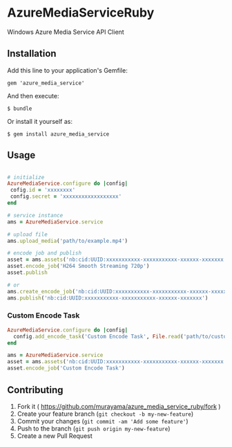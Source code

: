 # AzureMediaServiceRuby

Windows Azure Media Service API Client

## Installation

Add this line to your application's Gemfile:

    gem 'azure_media_service'

And then execute:

    $ bundle

Or install it yourself as:

    $ gem install azure_media_service

## Usage

```ruby

# initialize
AzureMediaService.configure do |config|
 cofig.id = 'xxxxxxxx' 
 config.secret = 'xxxxxxxxxxxxxxxxxx'
end

# service instance
ams = AzureMediaService.service

# upload file
ams.upload_media('path/to/example.mp4')

# encode job and publish
asset = ams.assets('nb:cid:UUID:xxxxxxxxxxx-xxxxxxxxxxx-xxxxxx-xxxxxxx')
asset.encode_job('H264 Smooth Streaming 720p')
asset.publish

# or
ams.create_encode_job('nb:cid:UUID:xxxxxxxxxxx-xxxxxxxxxxx-xxxxxx-xxxxxxx', 'H264 Smooth Streaming 720p')
ams.publish('nb:cid:UUID:xxxxxxxxxxx-xxxxxxxxxxx-xxxxxx-xxxxxxx')

```

### Custom Encode Task

```ruby
AzureMediaService.configure do |config|
  config.add_encode_task('Custom Encode Task', File.read('path/to/custome_task.xml'))
end

ams = AzureMediaService.service
asset = ams.assets('nb:cid:UUID:xxxxxxxxxxx-xxxxxxxxxxx-xxxxxx-xxxxxxx')
asset.encode_job('Custom Encode Task')
```

## Contributing

1. Fork it ( https://github.com/murayama/azure_media_service_ruby/fork )
2. Create your feature branch (`git checkout -b my-new-feature`)
3. Commit your changes (`git commit -am 'Add some feature'`)
4. Push to the branch (`git push origin my-new-feature`)
5. Create a new Pull Request
